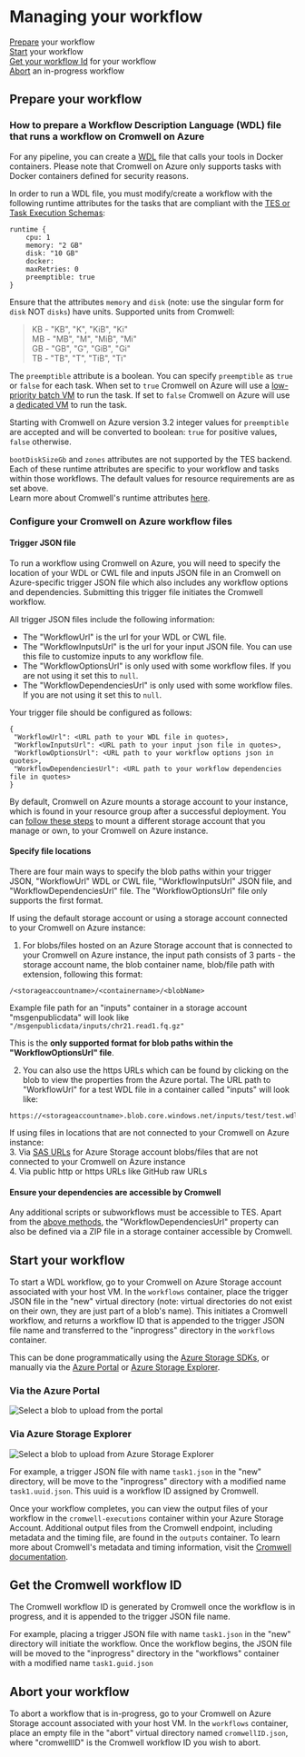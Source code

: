 # Managing your workflow
[Prepare](#Prepare-your-workflow) your workflow <br/>
[Start](#Start-your-workflow) your workflow <br/>
[Get your workflow Id](#Get-the-Cromwell-workflow-ID) for your workflow <br/>
[Abort](#Abort-your-workflow) an in-progress workflow <br/>

## Prepare your workflow

### How to prepare a Workflow Description Language (WDL) file that runs a workflow on Cromwell on Azure

For any pipeline, you can create a [WDL](https://software.broadinstitute.org/wdl/) file that calls your tools in Docker containers. Please note that Cromwell on Azure only supports tasks with Docker containers defined for security reasons.<br/>

In order to run a WDL file, you must modify/create a workflow with the following runtime attributes for the tasks that are compliant with the [TES or Task Execution Schemas](https://cromwell.readthedocs.io/en/develop/backends/TES/):

```
runtime {
    cpu: 1
    memory: "2 GB"
    disk: "10 GB"
    docker:
    maxRetries: 0
    preemptible: true
}
```
Ensure that the attributes `memory` and `disk` (note: use the singular form for `disk` NOT `disks`) have units. Supported units from Cromwell:

> KB - "KB", "K", "KiB", "Ki"<br/>
> MB - "MB", "M", "MiB", "Mi"<br/>
> GB - "GB", "G", "GiB", "Gi"<br/>
> TB - "TB", "T", "TiB", "Ti"<br/>

The `preemptible` attribute is a boolean. You can specify `preemptible` as `true` or `false` for each task. When set to `true` Cromwell on Azure will use a [low-priority batch VM](https://docs.microsoft.com/en-us/azure/batch/batch-low-pri-vms#use-cases-for-low-priority-vms) to run the task. If set to `false` Cromwell on Azure will use a [dedicated VM](https://docs.microsoft.com/en-us/azure/batch/nodes-and-pools#node-type-and-target) to run the task.<br/>

Starting with Cromwell on Azure version 3.2 integer values for `preemptible` are accepted and will be converted to boolean: `true` for positive values, `false` otherwise.<br/>

`bootDiskSizeGb` and `zones` attributes are not supported by the TES backend.<br/>
Each of these runtime attributes are specific to your workflow and tasks within those workflows. The default values for resource requirements are as set above.<br/>
Learn more about Cromwell's runtime attributes [here](https://cromwell.readthedocs.io/en/develop/RuntimeAttributes).

### Configure your Cromwell on Azure workflow files

#### Trigger JSON file
To run a workflow using Cromwell on Azure, you will need to specify the location of your WDL or CWL file and inputs JSON file in an Cromwell on Azure-specific trigger JSON file which also includes any workflow options and dependencies. Submitting this trigger file initiates the Cromwell workflow.

All trigger JSON files include the following information:
- The "WorkflowUrl" is the url for your WDL or CWL file.
- The "WorkflowInputsUrl" is the url for your input JSON file. You can use this file to customize inputs to any workflow file.
- The "WorkflowOptionsUrl" is only used with some workflow files. If you are not using it set this to `null`.
- The "WorkflowDependenciesUrl" is only used with some workflow files. If you are not using it set this to `null`.

Your trigger file should be configured as follows:
```
{
 "WorkflowUrl": <URL path to your WDL file in quotes>,
 "WorkflowInputsUrl": <URL path to your input json file in quotes>,
 "WorkflowOptionsUrl": <URL path to your workflow options json in quotes>,
 "WorkflowDependenciesUrl": <URL path to your workflow dependencies file in quotes>
}
```

By default, Cromwell on Azure mounts a storage account to your instance, which is found in your resource group after a successful deployment. You can [follow these steps](/docs/troubleshooting-guide.md/#Use-input-data-files-from-an-existing-Storage-account-that-my-lab-or-team-is-currently-using) to mount a different storage account that you manage or own, to your Cromwell on Azure instance.<br/>

#### Specify file locations
There are four main ways to specify the blob paths within your trigger JSON, "WorkflowUrl" WDL or CWL file, "WorkflowInputsUrl" JSON file, and "WorkflowDependenciesUrl" file. The "WorkflowOptionsUrl" file only supports the first format.<br/>

If using the default storage account or using a storage account connected to your Cromwell on Azure instance:
1. For blobs/files hosted on an Azure Storage account that is connected to your Cromwell on Azure instance, the input path consists of 3 parts - the storage account name, the blob container name, blob/file path with extension, following this format:
```
/<storageaccountname>/<containername>/<blobName>
```
Example file path for an "inputs" container in a storage account "msgenpublicdata" will look like
`"/msgenpublicdata/inputs/chr21.read1.fq.gz"`

This is the **only supported format for blob paths within the "WorkflowOptionsUrl" file**.

2. You can also use the https URLs which can be found by clicking on the blob to view the properties from the Azure portal. The URL path to "WorkflowUrl" for a test WDL file in a container called "inputs" will look like:
```
https://<storageaccountname>.blob.core.windows.net/inputs/test/test.wdl
```

If using files in locations that are not connected to your Cromwell on Azure instance:<br/>
3. Via [SAS URLs](https://docs.microsoft.com/en-us/azure/storage/common/storage-sas-overview) for Azure Storage account blobs/files that are not connected to your Cromwell on Azure instance<br/>
4. Via public http or https URLs like GitHub raw URLs

#### Ensure your dependencies are accessible by Cromwell
Any additional scripts or subworkflows must be accessible to TES. Apart from the [above methods](#Specify-file-locations), the "WorkflowDependenciesUrl" property can also be defined via a ZIP file in a storage container accessible by Cromwell.

## Start your workflow

To start a WDL workflow, go to your Cromwell on Azure Storage account associated with your host VM. In the `workflows` container, place the trigger JSON file in the "new" virtual directory (note: virtual directories do not exist on their own, they are just part of a blob's name). This initiates a Cromwell workflow, and returns a workflow ID that is appended to the trigger JSON file name and transferred to the "inprogress" directory in the `workflows` container.<br/>

This can be done programmatically using the [Azure Storage SDKs](https://azure.microsoft.com/en-us/downloads/), or manually via the [Azure Portal](https://portal.azure.com) or [Azure Storage Explorer](https://azure.microsoft.com/en-us/features/storage-explorer/).

### Via the Azure Portal
![Select a blob to upload from the portal](screenshots/newportal.PNG)<br/>

### Via Azure Storage Explorer
![Select a blob to upload from Azure Storage Explorer](screenshots/newexplorer.PNG)

For example, a trigger JSON file with name `task1.json` in the "new" directory, will be move to the "inprogress" directory with a modified name `task1.uuid.json`. This uuid is a workflow ID assigned by Cromwell.<br/>

Once your workflow completes, you can view the output files of your workflow in the `cromwell-executions` container within your Azure Storage Account. Additional output files from the Cromwell endpoint, including metadata and the timing file, are found in the `outputs` container. To learn more about Cromwell's metadata and timing information, visit the [Cromwell documentation](https://cromwell.readthedocs.io/en/stable/).<br/>

## Get the Cromwell workflow ID

The Cromwell workflow ID is generated by Cromwell once the workflow is in progress, and it is appended to the trigger JSON file name.<br/>

For example, placing a trigger JSON file with name `task1.json` in the "new" directory will initiate the workflow.  Once the workflow begins, the JSON file will be moved to the "inprogress" directory in the "workflows" container with a modified name `task1.guid.json`


## Abort your workflow
To abort a workflow that is in-progress, go to your Cromwell on Azure Storage account associated with your host VM. In the `workflows` container, place an empty file in the "abort" virtual directory named `cromwellID.json`, where "cromwellID" is the Cromwell workflow ID you wish to abort.
